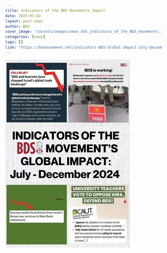 ```yaml
---
title: Indicators of the BDS Movements Impact
date: 2025-01-02
layout: post-news
author: BDS
cover_image: "/assets/images/news_bds_indicators_of_the_BDS_movements_impact.jpg"
categories: [news]
tags: []
link: "https://bdsmovement.net/Indicators-BDS-Global-Impact-July-December-2024"
---
```


![Indicators of the BDS Movements Impact](/assets/images/news_bds_indicators_of_the_BDS_movements_impact.jpg)

